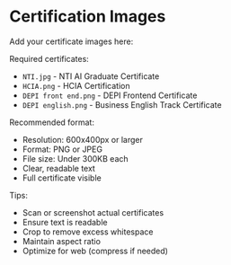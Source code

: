# Certification Images

Add your certificate images here:

Required certificates:
- `NTI.jpg` - NTI AI Graduate Certificate
- `HCIA.png` - HCIA Certification
- `DEPI front end.png` - DEPI Frontend Certificate
- `DEPI english.png` - Business English Track Certificate

Recommended format:
- Resolution: 600x400px or larger
- Format: PNG or JPEG
- File size: Under 300KB each
- Clear, readable text
- Full certificate visible

Tips:
- Scan or screenshot actual certificates
- Ensure text is readable
- Crop to remove excess whitespace
- Maintain aspect ratio
- Optimize for web (compress if needed)
